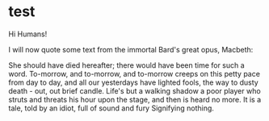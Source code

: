# test

Hi Humans!

I will now quote some text from the immortal Bard's great opus, Macbeth:

She should have died hereafter; there would
have been time for such a word. To-morrow,
and to-morrow, and to-morrow creeps on
this petty pace from day to day, and all
our yesterdays have lighted fools, the 
way to dusty death - out, out brief candle.
Life's but a walking shadow a poor
player who struts and threats his hour upon
the stage, and then is heard no more. It is
a tale, told by an idiot, full of sound and fury
Signifying nothing.
